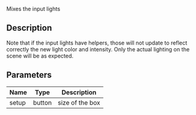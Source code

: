 Mixes the input lights


## Description

Note that if the input lights have helpers, those will not update to reflect correctly the new light color and intensity. Only the actual lighting on the scene will be as expected.


## Parameters

<table>
<thead>
	<tr>
		<th>Name</th>
		<th>Type</th>
		<th>Description</th>
	</tr>
</thead>
<tr>
	<td>setup</td>
	<td><div class='bg-cyan-800 px-2 py-px text-white rounded-sm'>button</div></td>
	<td>size of the box</td>
</tr>
</table>